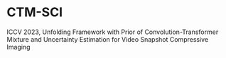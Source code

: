 # CTM-SCI
ICCV 2023, Unfolding Framework with Prior of Convolution-Transformer Mixture and Uncertainty Estimation for Video Snapshot Compressive Imaging
